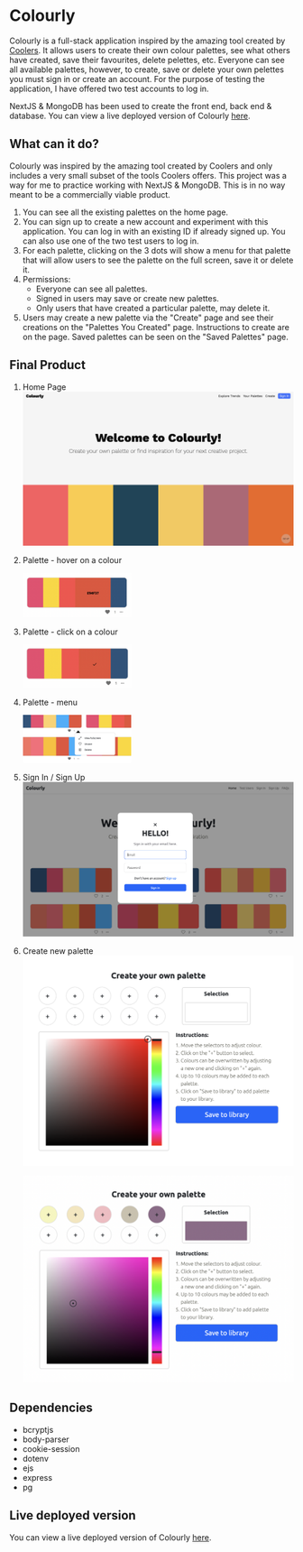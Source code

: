 # Colourly

Colourly is a full-stack application inspired by the amazing tool created by [Coolers](https://coolors.co/palettes/trending "Coolers page"). It allows users to create their own colour palettes, see what others have created, save their favourites, delete pelettes, etc. Everyone can see all available palettes, however, to create, save or delete your own pelettes you must sign in or create an account. For the purpose of testing the application, I have offered two test accounts to log in. 

NextJS & MongoDB has been used to create the front end, back end & database. You can view a live deployed version of Colourly [here](https://colourly.vercel.app/ "Deployed version"). 

<!-- However, if you are interested in setting this up on your own machine, I have described the process to do this below. -->

## What can it do?

Colourly was inspired by the amazing tool created by Coolers and only includes a very small subset of the tools Coolers offers. This project was a way for me to practice working with NextJS & MongoDB. This is in no way meant to be a commercially viable product. 

1. You can see all the existing palettes on the home page.
2. You can sign up to create a new account and experiment with this application. You can log in with an existing ID if already signed up. You can also use one of the two test users to log in.
3. For each palette, clicking on the 3 dots will show a menu for that palette that will allow users to see the palette on the full screen, save it or delete it.  
4. Permissions: 
    - Everyone can see all palettes.
    - Signed in users may save or create new palettes.
    - Only users that have created a particular palette, may delete it. 
5. Users may create a new palette via the "Create" page and see their creations on the "Palettes You Created" page. Instructions to create are on the page. Saved palettes can be seen on the "Saved Palettes" page.
<!-- 6. An FAQ page is added to answer some of the common questions and my learning experiences.  -->


## Final Product

1. Home Page
!["Home page"](./docs/images/homepage.png)

2. Palette - hover on a colour

    <img src="./docs/images/palette-view.png" alt="Hover on colour" width="40%">
3. Palette - click on a colour
    
    <img src="./docs/images/palette-colour-copied.png" alt="Click on colour" width="40%">
    
4. Palette - menu 
    
    <img src="./docs/images/palette-menu.png" alt="Palette menu" width="40%">

<!-- 5. Test users
!["Test Users"](./docs/images/test-users.png) -->

5. Sign In / Sign Up
!["Sign In"](./docs/images/login.png)

<!-- 7. Menu options when signed in
!["Menu options - signed in"](./docs/images/Menu%20-%201.png) -->

6. Create new palette
!["Create"](./docs/images/new-palette-empty.png)

    !["Created"](./docs/images/new-palette-selected.png)


## Dependencies

- bcryptjs 
- body-parser 
- cookie-session 
- dotenv 
- ejs
- express 
- pg 


## Live deployed version
You can view a live deployed version of Colourly [here](https://colourly.vercel.app/ "Deployed version").


<!-- ## Getting Started
Fork and clone this repo to your local machine to begin. Before starting the process, `cd colourly` and install dependencies using the `npm install` command. Since this is a full-stack application I've broken down the setup process in two parts, database and application.

### **Database setup**
First a test database (db) must be created with seed data in it. 

1. Create a .env file in the root of the directory like the .env.example file and add your own db credentials for DB_USER, DB_PASS & DB_NAME 
2. Next, we will need to create the database itself. Start PostgreSQL by using the `psql` command in your CLI.
3. Create the db using `CREATE DATABASE your-db-name;` command, but use the database name you used for the DB_NAME variable in the .env file.
4. If the database credentials are setup properly, you should be able to connect to the db using `\c your-db-name`
5. The database must be initialized with new tables and some seed data next. Add tables to the db using `\i db/schema/01_schema.sql`
6. Add seed data using `\i db/seeds/01_seeds.sql`
7. A few errors that can occur while setting up a PostgreSQL database: 
    - **Role mismatch:** Check existing roles for your machine with \du. If `your-role` you used in the .env file does not exist, it will not show up and you will have to create one with the following command `CREATE ROLE your-role WITH SUPERUSER;`. Note that your current role must be superuser to be able to create a new role.
    - **Password mismatch:** Check how you have set up psql on your machine to sort this one. 
    - **Missing .env file:** You need a .env file with your own credentials to be able to connect to the database. Use the .env.example file to create the .env file.

### **Application setup**

1. Start the web server using the `npm start` command. The app will be served at <http://localhost:3300/>
2. Go to <http://localhost:3300/> in Google Chrome.
3. If the seed data is setup properly, you should be able to see and interact with the application.

## Known issues

These are some of the known issues that exist in this application and I plan on resolving them.

1. Colourly has only been tested in Google Chrome so far therefore behavior could be unexpected in other browsers.
2. The "Create" page has few issues:
  - The selector icons do not maintain position when window is re-sized. A quick refresh fixes the locations again. I am working towards a more robust way to bind them to the colour selector.
  - The bounding range of the selector movement depends on the vertical scroll position. The vertical scroll must be all the way up.
3. No error messages are shown to the user if login fails or if a user tries to delete a palette they did not create. The page simply refreshes. I plan to add more helpful errors for such scenarios. 
4. Currently, any number of palettes may be created with the same colours. A better approach would be to check in the database for a similar combination prior to adding a redundant palette. 
5. The palette menu is not bound to the three dots icon for each palette. It's position does not change with the palette as the window is re-sized. 
6. I would love to improve this project, so if you notice any other features are broken or need improvement, please contact me.
 -->
